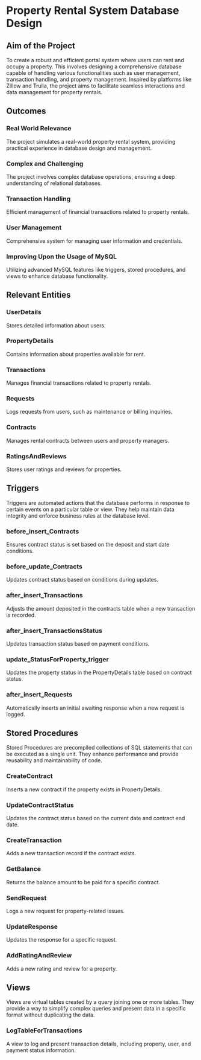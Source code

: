 # Property Rental System Database Design

## Aim of the Project
To create a robust and efficient portal system where users can rent and occupy a property. This involves designing a comprehensive database capable of handling various functionalities such as user management, transaction handling, and property management. Inspired by platforms like Zillow and Trulia, the project aims to facilitate seamless interactions and data management for property rentals.

## Outcomes

### Real World Relevance
The project simulates a real-world property rental system, providing practical experience in database design and management.

### Complex and Challenging
The project involves complex database operations, ensuring a deep understanding of relational databases.

### Transaction Handling
Efficient management of financial transactions related to property rentals.

### User Management
Comprehensive system for managing user information and credentials.

### Improving Upon the Usage of MySQL
Utilizing advanced MySQL features like triggers, stored procedures, and views to enhance database functionality.

## Relevant Entities

### UserDetails
Stores detailed information about users.

### PropertyDetails
Contains information about properties available for rent.

### Transactions
Manages financial transactions related to property rentals.

### Requests
Logs requests from users, such as maintenance or billing inquiries.

### Contracts
Manages rental contracts between users and property managers.

### RatingsAndReviews
Stores user ratings and reviews for properties.

## Triggers
Triggers are automated actions that the database performs in response to certain events on a particular table or view. They help maintain data integrity and enforce business rules at the database level.

### before_insert_Contracts
Ensures contract status is set based on the deposit and start date conditions.

### before_update_Contracts
Updates contract status based on conditions during updates.

### after_insert_Transactions
Adjusts the amount deposited in the contracts table when a new transaction is recorded.

### after_insert_TransactionsStatus
Updates transaction status based on payment conditions.

### update_StatusForProperty_trigger
Updates the property status in the PropertyDetails table based on contract status.

### after_insert_Requests
Automatically inserts an initial awaiting response when a new request is logged.

## Stored Procedures
Stored Procedures are precompiled collections of SQL statements that can be executed as a single unit. They enhance performance and provide reusability and maintainability of code.

### CreateContract
Inserts a new contract if the property exists in PropertyDetails.

### UpdateContractStatus
Updates the contract status based on the current date and contract end date.

### CreateTransaction
Adds a new transaction record if the contract exists.

### GetBalance
Returns the balance amount to be paid for a specific contract.

### SendRequest
Logs a new request for property-related issues.

### UpdateResponse
Updates the response for a specific request.

### AddRatingAndReview
Adds a new rating and review for a property.

## Views
Views are virtual tables created by a query joining one or more tables. They provide a way to simplify complex queries and present data in a specific format without duplicating the data.

### LogTableForTransactions
A view to log and present transaction details, including property, user, and payment status information.
